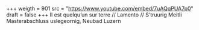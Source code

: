 ﻿+++
weigth = 901
src = "https://www.youtube.com/embed/7uAQqPUA7p0"
draft = false
+++
Il est quelqu’un sur terre // Lamento // S’truurig Meitli<br>Masterabschluss uslegeornig, Neubad Luzern
